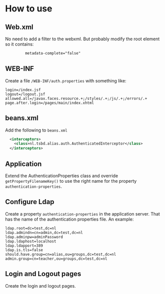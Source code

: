 # How to use

## Web.xml

No need to add a filter to the webxml. But probably modify the root element so it contains:

```` xml
         metadata-complete="false"
````

## WEB-INF 

Create a file `/WEB-INF/auth.properties` with something like:
````properties
login=/index.jsf
logout=/logout.jsf
allowed.all=/javax.faces.resource.+;/styles/.+;/js/.+;/errors/.+
page.after.login=/pages/main/index.xhtml
````
## beans.xml

Add the following to `beans.xml`
````xml
  <interceptors>
    <class>nl.tsbd.alias.auth.AuthenticatedInterceptor</class>
  </interceptors>

````

## Application

Extend the AuthenticationProperties class and override `getPropertyFilenameKey()` to use the right
name for the property `authentication-properties`.

## Configure Ldap

Create a property `authentication-properties` in the application server.
That has the name of the authentication properties file. An example:

```properties
ldap.root=dc=test,dc=nl
ldap.admindn=cn=admin,dc=test,dc=nl
ldap.adminpw=adminPassword
ldap.ldaphost=localhost
ldap.ldapport=389
ldap.is.tls=false
should.have.group=cn=alias,ou=groups,dc=test,dc=nl
admin.group=cn=teacher,ou=groups,dc=test,dc=nl
```

## Login and Logout pages

Create the login and logout pages.
